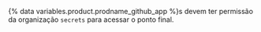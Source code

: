 {% data variables.product.prodname_github_app %}s devem ter permissão da organização `secrets` para acessar o ponto final.